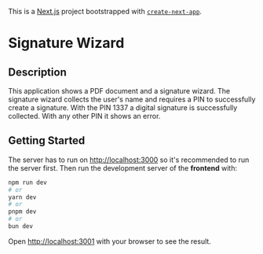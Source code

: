 This is a [Next.js](https://nextjs.org/) project bootstrapped with [`create-next-app`](https://github.com/vercel/next.js/tree/canary/packages/create-next-app).

# Signature Wizard

## Description

This application shows a PDF document and a signature wizard. The signature wizard collects the user's name and requires a PIN to successfully create a signature.
With the PIN 1337 a digital signature is successfully collected. With any other PIN it shows an error.

## Getting Started

The server has to run on [http://localhost:3000](http://localhost:3000) so it's recommended to run the server first. 
Then run the development server of the **frontend** with:

```bash
npm run dev
# or
yarn dev
# or
pnpm dev
# or
bun dev
```

Open [http://localhost:3001](http://localhost:3001) with your browser to see the result.



